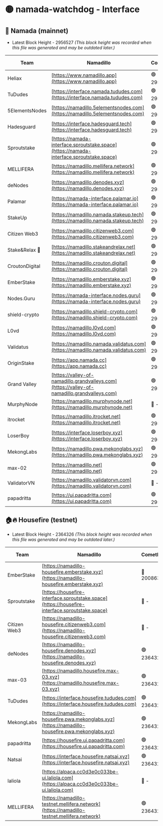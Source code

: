# 🟡 namada-watchdog - Interface

## 🚀 Namada (mainnet)
- Latest Block Height - 2956527 *(This block height was recorded when this file was generated and may be outdated later.)*

| Team | Namadillo | CometBFT | Indexer | MASP Indexer |
|-|-|-|-|-|
| Heliax | [https://www.namadillo.app](https://www.namadillo.app) | 🟢 2956507 | 🟢 2956507 | 🟢 2956507 |
| TuDudes | [https://interface.namada.tududes.com](https://interface.namada.tududes.com) | 🟢 2956507 | 🟢 2956507 | 🟢 2956507 |
| 5ElementsNodes | [https://namadillo.5elementsnodes.com](https://namadillo.5elementsnodes.com) | 🟢 2956508 | 🟢 2956507 | 🟢 2956508 |
| Hadesguard | [https://interface.hadesguard.tech](https://interface.hadesguard.tech) | 🟢 2956508 | 🟢 2956508 | 🟢 2956509 |
| Sproutstake | [https://namada-interface.sproutstake.space](https://namada-interface.sproutstake.space) | 🟢 2956509 | 🔴 2797937 | 🟢 2956508 |
| MELLIFERA | [https://namadillo.mellifera.network](https://namadillo.mellifera.network) | 🟢 2956510 | 🟢 2956510 | 🟢 2956510 |
| deNodes | [https://namadillo.denodes.xyz](https://namadillo.denodes.xyz) | 🟢 2956511 | 🟢 2956511 | 🟢 2956511 |
| Palamar | [https://namada-interface.palamar.io](https://namada-interface.palamar.io) | 🟢 2956512 | 🟢 2956511 | 🟢 2956512 |
| StakeUp | [https://namadillo.namada.stakeup.tech](https://namadillo.namada.stakeup.tech) | 🟢 2956512 | 🟢 2956512 | 🟢 2956512 |
| Citizen Web3 | [https://namadillo.citizenweb3.com](https://namadillo.citizenweb3.com) | 🟢 2956513 | 🟢 2956513 | 🟢 2956513 |
| Stake&Relax 🦥 | [https://namadillo.stakeandrelax.net](https://namadillo.stakeandrelax.net) | 🟢 2956514 | 🟢 2956514 | 🟢 2956514 |
| CroutonDigital | [https://namadillo.crouton.digital](https://namadillo.crouton.digital) | 🟢 2956515 | 🟢 2956515 | 🟢 2956515 |
| EmberStake | [https://namadillo.emberstake.xyz](https://namadillo.emberstake.xyz) | 🟢 2956515 | 🟢 2956515 | 🟢 2956515 |
| Nodes.Guru | [https://namada-interface.nodes.guru](https://namada-interface.nodes.guru) | 🟢 2956516 | 🟢 2956516 | 🟢 2956516 |
| shield-crypto | [https://namadillo.shield-crypto.com](https://namadillo.shield-crypto.com) | 🟢 2956516 | 🟢 2956516 | 🟢 2956516 |
| L0vd | [https://namadillo.l0vd.com](https://namadillo.l0vd.com) | 🟢 2956518 | 🟢 2956517 | 🟢 2956517 |
| Validatus | [https://namadillo.namada.validatus.com](https://namadillo.namada.validatus.com) | 🟢 2956519 | 🟢 2956518 | 🟢 2956519 |
| OriginStake | [https://app.namada.cc](https://app.namada.cc) | 🟢 2956519 | 🟢 2956519 | 🟢 2956519 |
| Grand Valley | [https://valley-of-namadillo.grandvalleys.com](https://valley-of-namadillo.grandvalleys.com) | 🟢 2956520 | 🟢 2956520 | 🟢 2956520 |
| MurphyNode | [https://namadillo.murphynode.net](https://namadillo.murphynode.net) | 🔴 - | 🔴 - | 🔴 - |
| itrocket | [https://namadillo.itrocket.net](https://namadillo.itrocket.net) | 🟢 2956522 | 🟢 2956522 | 🟢 2956522 |
| LoserBoy | [https://interface.loserboy.xyz](https://interface.loserboy.xyz) | 🟢 2956523 | 🟢 2956523 | 🟢 2956523 |
| MekongLabs | [https://namadillo.pwa.mekonglabs.xyz](https://namadillo.pwa.mekonglabs.xyz) | 🟢 2956524 | 🟢 2956523 | 🟢 2956524 |
| max-02 | [https://namadillo.net](https://namadillo.net) | 🟢 2956524 | 🟢 2956524 | 🟢 2956524 |
| ValidatorVN | [https://namadillo.validatorvn.com](https://namadillo.validatorvn.com) | 🔴 - | 🔴 - | 🔴 - |
| papadritta | [https://ui.papadritta.com](https://ui.papadritta.com) | 🟢 2956527 | 🟢 2956527 | 🟢 2956527 |

## 🏠🔥 Housefire (testnet)
- Latest Block Height - 2364326 *(This block height was recorded when this file was generated and may be outdated later.)*

| Team | Namadillo | CometBFT | Indexer | MASP Indexer |
|-|-|-|-|-|
| EmberStake | [https://namadillo-housefire.emberstake.xyz](https://namadillo-housefire.emberstake.xyz) | 🔴 2008636 | 🔴 - | 🔴 - |
| Sproutstake | [https://housefire-interface.sproutstake.space](https://housefire-interface.sproutstake.space) | 🔴 - | 🔴 - | 🔴 - |
| Citizen Web3 | [https://namadillo-housefire.citizenweb3.com](https://namadillo-housefire.citizenweb3.com) | 🔴 - | 🔴 - | 🔴 - |
| deNodes | [https://namadillo-housefire.denodes.xyz](https://namadillo-housefire.denodes.xyz) | 🟢 2364321 | 🟢 2364321 | 🟢 2364321 |
| max-03 | [https://namadillo.housefire.max-03.xyz](https://namadillo.housefire.max-03.xyz) | 🟢 2364322 | 🔴 2167206 | 🟢 2364322 |
| TuDudes | [https://interface.housefire.tududes.com](https://interface.housefire.tududes.com) | 🟢 2364322 | 🟢 2364322 | 🟢 2364322 |
| MekongLabs | [https://namadillo-housefire.pwa.mekonglabs.xyz](https://namadillo-housefire.pwa.mekonglabs.xyz) | 🟢 2364323 | 🟢 2364323 | 🟢 2364323 |
| papadritta | [https://housefire.ui.papadritta.com](https://housefire.ui.papadritta.com) | 🟢 2364323 | 🟢 2364323 | 🟢 2364323 |
| Natsai | [https://interface.housefire.natsai.xyz](https://interface.housefire.natsai.xyz) | 🟢 2364324 | 🟢 2364324 | 🟢 2364324 |
| laliola | [https://alpaca.cc0d3e0c033be-ui.laliola.com](https://alpaca.cc0d3e0c033be-ui.laliola.com) | 🔴 - | 🔴 - | 🔴 - |
| MELLIFERA | [https://namadillo-testnet.mellifera.network](https://namadillo-testnet.mellifera.network) | 🟢 2364326 | 🟢 2364326 | 🟢 2364326 |


